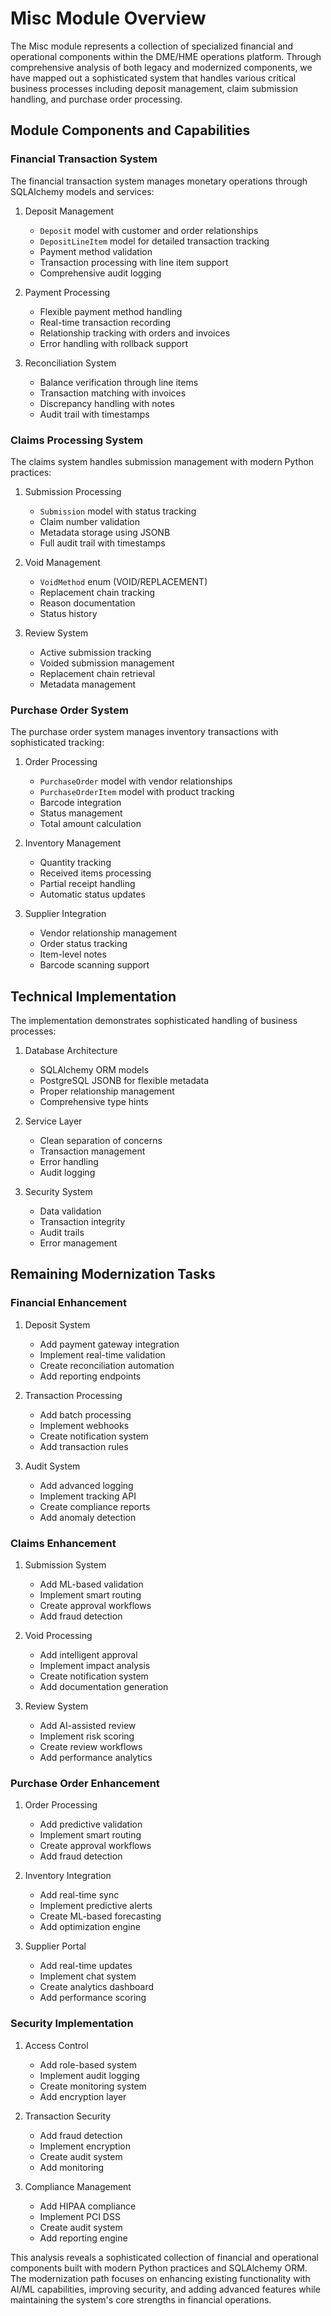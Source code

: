 # Misc Module Overview

The Misc module represents a collection of specialized financial and operational components within the DME/HME operations platform. Through comprehensive analysis of both legacy and modernized components, we have mapped out a sophisticated system that handles various critical business processes including deposit management, claim submission handling, and purchase order processing.

## Module Components and Capabilities

### Financial Transaction System

The financial transaction system manages monetary operations through SQLAlchemy models and services:

1. Deposit Management
   - `Deposit` model with customer and order relationships
   - `DepositLineItem` model for detailed transaction tracking
   - Payment method validation
   - Transaction processing with line item support
   - Comprehensive audit logging

2. Payment Processing
   - Flexible payment method handling
   - Real-time transaction recording
   - Relationship tracking with orders and invoices
   - Error handling with rollback support

3. Reconciliation System
   - Balance verification through line items
   - Transaction matching with invoices
   - Discrepancy handling with notes
   - Audit trail with timestamps

### Claims Processing System

The claims system handles submission management with modern Python practices:

1. Submission Processing
   - `Submission` model with status tracking
   - Claim number validation
   - Metadata storage using JSONB
   - Full audit trail with timestamps

2. Void Management
   - `VoidMethod` enum (VOID/REPLACEMENT)
   - Replacement chain tracking
   - Reason documentation
   - Status history

3. Review System
   - Active submission tracking
   - Voided submission management
   - Replacement chain retrieval
   - Metadata management

### Purchase Order System

The purchase order system manages inventory transactions with sophisticated tracking:

1. Order Processing
   - `PurchaseOrder` model with vendor relationships
   - `PurchaseOrderItem` model with product tracking
   - Barcode integration
   - Status management
   - Total amount calculation

2. Inventory Management
   - Quantity tracking
   - Received items processing
   - Partial receipt handling
   - Automatic status updates

3. Supplier Integration
   - Vendor relationship management
   - Order status tracking
   - Item-level notes
   - Barcode scanning support

## Technical Implementation

The implementation demonstrates sophisticated handling of business processes:

1. Database Architecture
   - SQLAlchemy ORM models
   - PostgreSQL JSONB for flexible metadata
   - Proper relationship management
   - Comprehensive type hints

2. Service Layer
   - Clean separation of concerns
   - Transaction management
   - Error handling
   - Audit logging

3. Security System
   - Data validation
   - Transaction integrity
   - Audit trails
   - Error management

## Remaining Modernization Tasks

### Financial Enhancement
1. Deposit System
   - Add payment gateway integration
   - Implement real-time validation
   - Create reconciliation automation
   - Add reporting endpoints

2. Transaction Processing
   - Add batch processing
   - Implement webhooks
   - Create notification system
   - Add transaction rules

3. Audit System
   - Add advanced logging
   - Implement tracking API
   - Create compliance reports
   - Add anomaly detection

### Claims Enhancement
1. Submission System
   - Add ML-based validation
   - Implement smart routing
   - Create approval workflows
   - Add fraud detection

2. Void Processing
   - Add intelligent approval
   - Implement impact analysis
   - Create notification system
   - Add documentation generation

3. Review System
   - Add AI-assisted review
   - Implement risk scoring
   - Create review workflows
   - Add performance analytics

### Purchase Order Enhancement
1. Order Processing
   - Add predictive validation
   - Implement smart routing
   - Create approval workflows
   - Add fraud detection

2. Inventory Integration
   - Add real-time sync
   - Implement predictive alerts
   - Create ML-based forecasting
   - Add optimization engine

3. Supplier Portal
   - Add real-time updates
   - Implement chat system
   - Create analytics dashboard
   - Add performance scoring

### Security Implementation
1. Access Control
   - Add role-based system
   - Implement audit logging
   - Create monitoring system
   - Add encryption layer

2. Transaction Security
   - Add fraud detection
   - Implement encryption
   - Create audit system
   - Add monitoring

3. Compliance Management
   - Add HIPAA compliance
   - Implement PCI DSS
   - Create audit system
   - Add reporting engine

This analysis reveals a sophisticated collection of financial and operational components built with modern Python practices and SQLAlchemy ORM. The modernization path focuses on enhancing existing functionality with AI/ML capabilities, improving security, and adding advanced features while maintaining the system's core strengths in financial operations.
